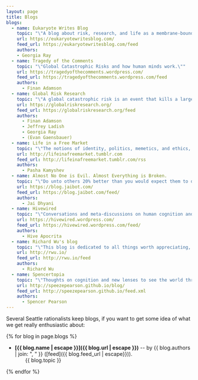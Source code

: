 ```yaml
---
layout: page
title: Blogs
blogs:
  - name: Eukaryote Writes Blog
    topic: "\"A blog about risk, research, and life as a membrane-bound organism.\""
    url: https://eukaryotewritesblog.com/
    feed_url: https://eukaryotewritesblog.com/feed
    authors:
    - Georgia Ray
  - name: Tragedy of the Comments
    topic: "\"Global Catastrophic Risks and how human minds work.\""
    url: https://tragedyofthecomments.wordpress.com/
    feed_url: https://tragedyofthecomments.wordpress.com/feed
    authors:
      - Finan Adamson
  - name: Global Risk Research
    topic: "\"A global catastrophic risk is an event that kills a large percent of the human population. We're a group of researchers who want to help humanity survive into the far future.\""
    url: https://globalriskresearch.org/
    feed_url: https://globalriskresearch.org/feed
    authors:
      - Finan Adamson
      - Jeffrey Ladish
      - Georgia Ray
      - (Evan Gaensbauer)
  - name: Life in a Free Market
    topic: "\"The notions of identity, politics, memetics, and ethics, from a computational perspective.\""
    url: http://lifeinafreemarket.tumblr.com
    feed_url: http://lifeinafreemarket.tumblr.com/rss
    authors:
      - Pasha Kamyshev
  - name: Almost No One is Evil. Almost Everything is Broken.
    topic: "\"Do unto others 20% better than you would expect them to do unto you, to correct for subjective error.\" - Linus Pauling"
    url: https://blog.jaibot.com/
    feed_url: https://blog.jaibot.com/feed/
    authors:
      - Jai Dhyani
  - name: Hivewired
    topic: "\"Conversations and meta-discussions on human cognition and social reality.\""
    url: https://hivewired.wordpress.com/
    feed_url: https://hivewired.wordpress.com/feed/
    authors:
      - Hive Apocrita
  - name: Richard Wu's blog
    topic: "\"This blog is dedicated to all things worth appreciating, be they savory or bittersweet.\""
    url: http://rwu.io/
    feed_url: http://rwu.io/feed
    authors:
      - Richard Wu
  - name: Spencertopia
    topic: "\"Thoughts on cognition and new lenses to see the world through. Also a butt-ton of statistics.\""
    url: http://speezepearson.github.io/blog/
    feed_url: http://speezepearson.github.io/feed.xml
    authors:
      - Spencer Pearson
---
```


Several Seattle rationalists keep blogs, if you want to get some idea of what we get really enthusiastic about:

{% for blog in page.blogs %}

- __[{{ blog.name | escape }}]({{ blog.url | escape }})__ -- by {{ blog.authors | join: ", " }} ([feed]({{ blog.feed_url | escape}})).
    <br />
    <div style="margin-left: 2em">{{ blog.topic }}</div>

{% endfor %}
